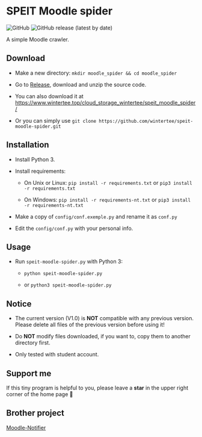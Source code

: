 # SPEIT Moodle spider

![GitHub](https://img.shields.io/github/license/wintertee/speit-moodle-spider)
![GitHub release (latest by date)](https://img.shields.io/github/v/release/wintertee/speit-moodle-spider)

A simple Moodle crawler.  

## Download

- Make a new directory: `mkdir moodle_spider && cd moodle_spider`

- Go to [Release](https://github.com/wintertee/speit-moodle-spider/releases), download and unzip the source code.

- You can also download it at <https://www.wintertee.top/cloud_storage_wintertee/speit_moodle_spider/>

- Or you can simply use `git clone https://github.com/wintertee/speit-moodle-spider.git`

## Installation

- Install Python 3.

- Install requirements:

  - On Unix or Linux: `pip install -r requirements.txt` or `pip3 install -r requirements.txt`

  - On Windows: `pip install -r requirements-nt.txt` or `pip3 install -r requirements-nt.txt`

- Make a copy of `config/conf.exemple.py` and rename it as `conf.py`

- Edit the `config/conf.py` with your personal info.  

## Usage

- Run `speit-moodle-spider.py` with Python 3:

  - `python speit-moodle-spider.py`
  
  - or `python3 speit-moodle-spider.py`

## Notice

- The current version (V1.0) is **NOT** compatible with any previous version. Please delete all files of the previous version before using it!

- Do **NOT** modify files downloaded, if you want to, copy them to another directory first.

- Only tested with student account.

## Support me

If this tiny program is helpful to you, please leave a **star** in the upper right corner of the home page 🤣

## Brother project

[Moodle-Notifier](https://github.com/davidliyutong/Moodle-Notifier)
